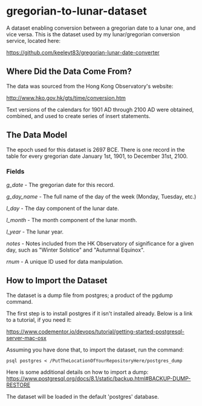 # gregorian-to-lunar-dataset
A dataset enabling conversion between a gregorian date to a lunar one, and vice versa. This is the dataset used by my lunar/gregorian conversion service, located here:

https://github.com/keeleyt83/gregorian-lunar-date-converter

## Where Did the Data Come From?

The data was sourced from the Hong Kong Observatory's website:

http://www.hko.gov.hk/gts/time/conversion.htm

Text versions of the calendars for 1901 AD through 2100 AD were obtained, combined, and used to create series of insert statements.

## The Data Model

The epoch used for this dataset is 2697 BCE. There is one record in the table for every gregorian date January 1st, 1901, to December 31st, 2100.

### Fields

*g_date* - The gregorian date for this record.

*g_day_name* - The full name of the day of the week (Monday, Tuesday, etc.)

*l_day* - The day component of the lunar date.

*l_month* - The month component of the lunar month.

*l_year* - The lunar year.

*notes* - Notes included from the HK Observatory of significance for a given day, such as "Winter Solstice" and "Autumnal Equinox".

*rnum* - A unique ID used for data manipulation.

## How to Import the Dataset
The dataset is a dump file from postgres; a product of the pgdump command.

The first step is to install postgres if it isn't installed already. Below is a link to a tutorial, if you need it:

https://www.codementor.io/devops/tutorial/getting-started-postgresql-server-mac-osx

Assuming you have done that, to import the dataset, run the command:

`psql postgres < /PutTheLocationOfYourRepositoryHere/postgres_dump`

Here is some additional details on how to import a dump:
https://www.postgresql.org/docs/8.1/static/backup.html#BACKUP-DUMP-RESTORE

The dataset will be loaded in the default 'postgres' database.
